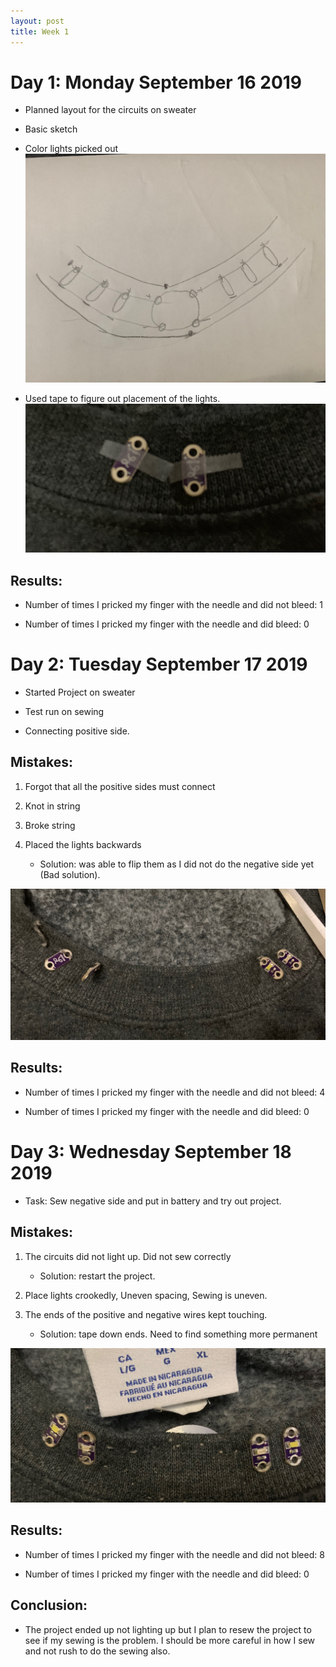 ```yaml
---
layout: post
title: Week 1
---
```


# Day 1: Monday September 16 2019

* Planned layout for the circuits on sweater

* Basic sketch

* Color lights picked out
![sketch](/project/img2.JPG)

* Used tape to figure out placement of the lights.
![tape](/project/img3.JPG)

## Results: 

* Number of times I pricked my finger with the needle and did not bleed: 1

* Number of times I pricked my finger with the needle and did bleed: 0






# Day 2: Tuesday September 17 2019

* Started Project on sweater 

* Test run on sewing 

* Connecting positive side.

## Mistakes:

1.  Forgot that all the positive sides must connect 

2. Knot in string

3. Broke string

4. Placed the lights backwards
	* Solution: was able to flip them as I did not do the negative side yet (Bad solution).

![this](/project/img5.JPG)



## Results: 
* Number of times I pricked my finger with the needle and did not bleed: 4

* Number of times I pricked my finger with the needle and did bleed: 0



# Day 3: Wednesday September 18 2019

* Task: Sew negative side and put in battery and try out project. 

## Mistakes:

1.  The circuits did not light up. Did not sew correctly
	* Solution: restart the project.

2. Place lights crookedly, Uneven spacing, Sewing is uneven.

3. The ends of the positive and negative wires kept touching.
	* Solution: tape down ends. Need to find something more permanent 


![done](/project/img6.JPG)


## Results: 

* Number of times I pricked my finger with the needle and did not bleed: 8

* Number of times I pricked my finger with the needle and did bleed: 0


## Conclusion:

* The project ended up not lighting up but I plan to resew the project to see if my sewing is the problem. I should be more careful in how I sew and not rush to do the sewing also. 
